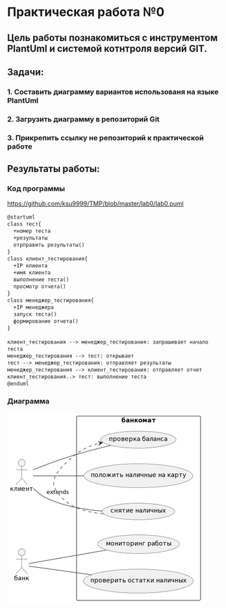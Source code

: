 # Практическая работа №0
## Цель работы познакомиться с инструментом PlantUml и системой котнтроля версий GIT.
## Задачи:
### 1. Составить диаграмму вариантов использованя на языке PlantUml 
### 2. Загрузить диаграмму в репозиторий Git
### 3. Прикрепить ссылку не репозиторий к практической работе 
##
## Результаты работы:
### Код программы 
https://github.com/ksu9999/TMP/blob/master/lab0/lab0.puml

```
@startuml
class тест{
  +номер теста
  +результаты
  отрправить результаты()
}
class клиент_тестирования{
  +IP клиента
  +имя клиента
  выполнение теста()
  просмотр отчета()
}
class менеджер_тестирования{
  +IP менеджера
  запуск теста()
  формирование отчета()
}

клиент_тестирования --> менеджер_тестирования: запрашивает начало теста 
менеджер_тестирования --> тест: открывает 
тест --> менеджер_тестирования: отправляет результаты 
менеджер_тестирования --> клиент_тестирования: отправляет отчет 
клиент_тестирования..> тест: выполнение теста
@enduml
```
### Диаграмма
![alt text](https://github.com/ksu9999/TMP/blob/master/lab0/d.png)
